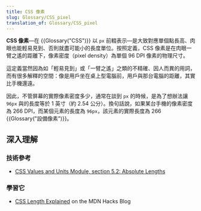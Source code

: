 ```yaml
---
title: CSS 像素
slug: Glossary/CSS_pixel
translation_of: Glossary/CSS_pixel
---
```

**CSS 像素**—在 {{Glossary("CSS")}} 以 `px` 前輟表示—是大致對應單個點長高、肉眼也能輕易見到、否則就盡可能小的長度單位。按照定義，CSS 像素是在肉眼一臂之遙的距離下，像素密度（pixel density）為單個 96 DPI 像素的物理尺寸。

這定義當然因為如「輕易見到」或「一臂之遙」之類的不精確、因人而異的用詞，而有很多解釋的空間：像是用戶坐在桌上型電腦前，用戶與那台電腦的距離，其實比手機還遠。

因此，不管屏幕的實際像素密度多少，通常在談到 `px` 的時候，是為了想辦法讓 `96px` 與的長度等於 1 英寸（約 2.54 公分）。換句話說，如果某台手機的像素密度為 266 DPI，而某個元素的長度為 `96px`，該元素的實際長度為 266 {{Glossary("設備像素")}}。

## 深入理解

### 技術參考

- [CSS Values and Units Module, section 5.2: Absolute Lengths](https://drafts.csswg.org/css-values-3/#absolute-lengths)

### 學習它

- [CSS Length Explained](https://hacks.mozilla.org/2013/09/css-length-explained/) on the MDN Hacks Blog
